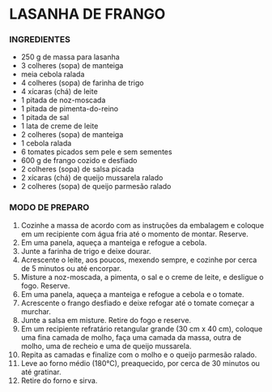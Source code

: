# LASANHA DE FRANGO



### INGREDIENTES

- 250 g de massa para lasanha
- 3 colheres (sopa) de manteiga
- meia cebola ralada
- 4 colheres (sopa) de farinha de trigo
- 4 xícaras (chá) de leite
- 1 pitada de noz-moscada
- 1 pitada de pimenta-do-reino
- 1 pitada de sal
- 1 lata de creme de leite
- 2 colheres (sopa) de manteiga
- 1 cebola ralada
- 6 tomates picados sem pele e sem sementes
- 600 g de frango cozido e desfiado
- 2 colheres (sopa) de salsa picada
- 2 xícaras (chá) de queijo mussarela ralado
- 2 colheres (sopa) de queijo parmesão ralado

### MODO DE PREPARO

1. Cozinhe a massa de acordo com as instruções da embalagem e coloque em um recipiente com água fria até o momento de montar. Reserve.
2. Em uma panela, aqueça a manteiga e refogue a cebola.
3. Junte a farinha de trigo e deixe dourar.
4. Acrescente o leite, aos poucos, mexendo sempre, e cozinhe por cerca de 5 minutos ou até encorpar.
5. Misture a noz-moscada, a pimenta, o sal e o creme de leite, e desligue o fogo. Reserve.
6. Em uma panela, aqueça a manteiga e refogue a cebola e o tomate.
7. Acrescente o frango desfiado e deixe refogar até o tomate começar a murchar.
8. Junte a salsa em misture. Retire do fogo e reserve.
9. Em um recipiente refratário retangular grande (30 cm x 40 cm), coloque uma fina camada de molho, faça uma camada da massa, outra de molho, uma de recheio e uma de queijo mussarela.
10. Repita as camadas e finalize com o molho e o queijo parmesão ralado.
11. Leve ao forno médio (180°C), preaquecido, por cerca de 30 minutos ou até gratinar.
12. Retire do forno e sirva.